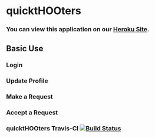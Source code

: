 # quicktHOOters 
### You can view this application on our [Heroku Site](https://quick-thooters.herokuapp.com).

## Basic Use
### Login

### Update Profile


### Make a Request


### Accept a Request


### quicktHOOters Travis-CI [![Build Status](https://travis-ci.com/uva-cs3240-s20/project-102-quickthooters.svg?token=VChSL7jhrppCysSV9D6K&branch=master)](https://travis-ci.com/uva-cs3240-s20/project-102-quickthooters)
